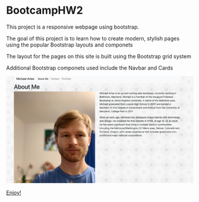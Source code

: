 # BootcampHW2

This project is a responsive webpage using bootstrap. 

The goal of this project is to learn how to create modern, stylish pages using the popular Bootstrap layouts and componets

The layout for the pages on this site is built using the Bootstrap grid system

Additional Bootstrap componets used include the Navbar and Cards 

<img src="assets/images/ScreenShot.png" alt="Screnshot">

 <a href="https://michaelartes89.github.io/BootcampHW2/">

Enjoy!